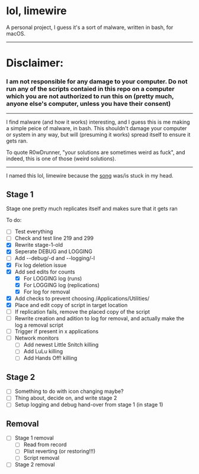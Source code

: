 # lol, limewire
A personal project, I guess it's a sort of malware, written in bash, for macOS.

---

# Disclaimer:
### I am not responsible for any damage to your computer. Do not run any of the scripts contaied in this repo on a computer which you are not authorized to run this on (pretty much, anyone else's computer, unless you have their consent)

---

I find malware (and how it works) interesting, and I guess this is me making a simple peice of malware, in bash. This shouldn't damage your computer or system in any way, but will (presuming it works) spread itself to ensure it gets ran.

To quote R0wDrunner, "your solutions are sometimes weird as fuck", and indeed, this is one of those (weird solutions).

---

I named this lol, limewire because the [song](https://www.youtube.com/watch?v=SAp0xO-LwFs) was/is stuck in my head.

## Stage 1
Stage one pretty much replicates itself and makes sure that it gets ran

To do:
- [ ] Test everything
- [ ] Check and test line 219 and 299
- [x] Rewrite stage-1-old
- [x] Seperate DEBUG and LOGGING
- [ ] Add --debug/-d and --logging/-l
- [x] Fix log deletion issue
- [x] Add sed edits for counts 
  - [x] For LOGGING log (runs)
  - [x] For LOGGING log (replications)
  - [x] For log for removal
- [x] Add checks to prevent choosing /Applications/Utilities/
- [x] Place and edit copy of script in target location
- [ ] If replication fails, remove the placed copy of the script
- [ ] Rewrite creation and adition to log for removal, and actually make the log a removal script
- [ ] Trigger if present in x applications
- [ ] Network monitors
  - [ ] Add newest Little Snitch killing
  - [ ] Add LuLu killing
  - [ ] Add Hands Off! killing

## Stage 2
- [ ] Something to do with icon changing maybe?
- [ ] Thing about, decide on, and write stage 2
- [ ] Setup logging and debug hand-over from stage 1 (in stage 1)

## Removal
- [ ] Stage 1 removal
  - [ ] Read from record
  - [ ] Plist reverting (or restoring!!!)
  - [ ] Script removal
- [ ] Stage 2 removal
